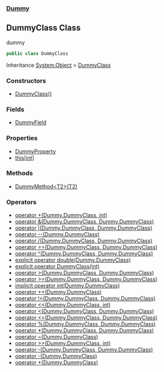 ### [Dummy](./Dummy.md 'Dummy')
## DummyClass Class
dummy  
```csharp
public class DummyClass
```
Inheritance [System.Object](https://docs.microsoft.com/en-us/dotnet/api/System.Object 'System.Object') &gt; [DummyClass](./Dummy-DummyClass.md 'Dummy.DummyClass')  
### Constructors
- [DummyClass()](./Dummy-DummyClass-DummyClass().md 'Dummy.DummyClass.DummyClass()')
### Fields
- [DummyField](./Dummy-DummyClass-DummyField.md 'Dummy.DummyClass.DummyField')
### Properties
- [DummyProperty](./Dummy-DummyClass-DummyProperty.md 'Dummy.DummyClass.DummyProperty')
- [this[int]](./Dummy-DummyClass-this-int-.md 'Dummy.DummyClass.this[int]')
### Methods
- [DummyMethod&lt;T2&gt;(T2)](./Dummy-DummyClass-DummyMethod-T2-(T2).md 'Dummy.DummyClass.DummyMethod&lt;T2&gt;(T2)')
### Operators
- [operator +(Dummy.DummyClass, int)](./Dummy-DummyClass-op_Addition(Dummy-DummyClass_int).md 'Dummy.DummyClass.op_Addition(Dummy.DummyClass, int)')
- [operator &(Dummy.DummyClass, Dummy.DummyClass)](./Dummy-DummyClass-op_BitwiseAnd(Dummy-DummyClass_Dummy-DummyClass).md 'Dummy.DummyClass.op_BitwiseAnd(Dummy.DummyClass, Dummy.DummyClass)')
- [operator |(Dummy.DummyClass, Dummy.DummyClass)](./Dummy-DummyClass-op_BitwiseOr(Dummy-DummyClass_Dummy-DummyClass).md 'Dummy.DummyClass.op_BitwiseOr(Dummy.DummyClass, Dummy.DummyClass)')
- [operator --(Dummy.DummyClass)](./Dummy-DummyClass-op_Decrement(Dummy-DummyClass).md 'Dummy.DummyClass.op_Decrement(Dummy.DummyClass)')
- [operator /(Dummy.DummyClass, Dummy.DummyClass)](./Dummy-DummyClass-op_Division(Dummy-DummyClass_Dummy-DummyClass).md 'Dummy.DummyClass.op_Division(Dummy.DummyClass, Dummy.DummyClass)')
- [operator ==(Dummy.DummyClass, Dummy.DummyClass)](./Dummy-DummyClass-op_Equality(Dummy-DummyClass_Dummy-DummyClass).md 'Dummy.DummyClass.op_Equality(Dummy.DummyClass, Dummy.DummyClass)')
- [operator ^(Dummy.DummyClass, Dummy.DummyClass)](./Dummy-DummyClass-op_ExclusiveOr(Dummy-DummyClass_Dummy-DummyClass).md 'Dummy.DummyClass.op_ExclusiveOr(Dummy.DummyClass, Dummy.DummyClass)')
- [explicit operator double(Dummy.DummyClass)](./Dummy-DummyClass-op_Explicitdouble(Dummy-DummyClass).md 'Dummy.DummyClass.op_Explicit double(Dummy.DummyClass)')
- [explicit operator DummyClass(int)](./Dummy-DummyClass-op_ExplicitDummy-DummyClass(int).md 'Dummy.DummyClass.op_Explicit Dummy.DummyClass(int)')
- [operator &gt;(Dummy.DummyClass, Dummy.DummyClass)](./Dummy-DummyClass-op_GreaterThan(Dummy-DummyClass_Dummy-DummyClass).md 'Dummy.DummyClass.op_GreaterThan(Dummy.DummyClass, Dummy.DummyClass)')
- [operator &gt;=(Dummy.DummyClass, Dummy.DummyClass)](./Dummy-DummyClass-op_GreaterThanOrEqual(Dummy-DummyClass_Dummy-DummyClass).md 'Dummy.DummyClass.op_GreaterThanOrEqual(Dummy.DummyClass, Dummy.DummyClass)')
- [implicit operator int(Dummy.DummyClass)](./Dummy-DummyClass-op_Implicitint(Dummy-DummyClass).md 'Dummy.DummyClass.op_Implicit int(Dummy.DummyClass)')
- [operator ++(Dummy.DummyClass)](./Dummy-DummyClass-op_Increment(Dummy-DummyClass).md 'Dummy.DummyClass.op_Increment(Dummy.DummyClass)')
- [operator !=(Dummy.DummyClass, Dummy.DummyClass)](./Dummy-DummyClass-op_Inequality(Dummy-DummyClass_Dummy-DummyClass).md 'Dummy.DummyClass.op_Inequality(Dummy.DummyClass, Dummy.DummyClass)')
- [operator &lt;&lt;(Dummy.DummyClass, int)](./Dummy-DummyClass-op_LeftShift(Dummy-DummyClass_int).md 'Dummy.DummyClass.op_LeftShift(Dummy.DummyClass, int)')
- [operator &lt;(Dummy.DummyClass, Dummy.DummyClass)](./Dummy-DummyClass-op_LessThan(Dummy-DummyClass_Dummy-DummyClass).md 'Dummy.DummyClass.op_LessThan(Dummy.DummyClass, Dummy.DummyClass)')
- [operator &lt;=(Dummy.DummyClass, Dummy.DummyClass)](./Dummy-DummyClass-op_LessThanOrEqual(Dummy-DummyClass_Dummy-DummyClass).md 'Dummy.DummyClass.op_LessThanOrEqual(Dummy.DummyClass, Dummy.DummyClass)')
- [operator %(Dummy.DummyClass, Dummy.DummyClass)](./Dummy-DummyClass-op_Modulus(Dummy-DummyClass_Dummy-DummyClass).md 'Dummy.DummyClass.op_Modulus(Dummy.DummyClass, Dummy.DummyClass)')
- [operator *(Dummy.DummyClass, Dummy.DummyClass)](./Dummy-DummyClass-op_Multiply(Dummy-DummyClass_Dummy-DummyClass).md 'Dummy.DummyClass.op_Multiply(Dummy.DummyClass, Dummy.DummyClass)')
- [operator ~(Dummy.DummyClass)](./Dummy-DummyClass-op_OnesComplement(Dummy-DummyClass).md 'Dummy.DummyClass.op_OnesComplement(Dummy.DummyClass)')
- [operator &gt;&gt;(Dummy.DummyClass, int)](./Dummy-DummyClass-op_RightShift(Dummy-DummyClass_int).md 'Dummy.DummyClass.op_RightShift(Dummy.DummyClass, int)')
- [operator -(Dummy.DummyClass, Dummy.DummyClass)](./Dummy-DummyClass-op_Subtraction(Dummy-DummyClass_Dummy-DummyClass).md 'Dummy.DummyClass.op_Subtraction(Dummy.DummyClass, Dummy.DummyClass)')
- [operator -(Dummy.DummyClass)](./Dummy-DummyClass-op_UnaryNegation(Dummy-DummyClass).md 'Dummy.DummyClass.op_UnaryNegation(Dummy.DummyClass)')
- [operator +(Dummy.DummyClass)](./Dummy-DummyClass-op_UnaryPlus(Dummy-DummyClass).md 'Dummy.DummyClass.op_UnaryPlus(Dummy.DummyClass)')
